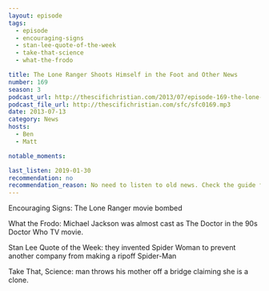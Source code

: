 ```yaml
---
layout: episode
tags:
  - episode
  - encouraging-signs
  - stan-lee-quote-of-the-week
  - take-that-science
  - what-the-frodo

title: The Lone Ranger Shoots Himself in the Foot and Other News
number: 169
season: 3
podcast_url: http://thescifichristian.com/2013/07/episode-169-the-lone-ranger-shoots-himself-in-the-foot-and-other-news/
podcast_file_url: http://thescifichristian.com/sfc/sfc0169.mp3
date: 2013-07-13
category: News
hosts:
  - Ben
  - Matt

notable_moments:

last_listen: 2019-01-30
recommendation: no
recommendation_reason: No need to listen to old news. Check the guide for what's interesting in hindsight.
---
```

Encouraging Signs: The Lone Ranger movie bombed 

What the Frodo: Michael Jackson was almost cast as The Doctor in the 90s Doctor Who TV movie.

Stan Lee Quote of the Week: they invented Spider Woman to prevent another company from making a ripoff Spider-Man 

Take That, Science: man throws his mother off a bridge claiming she is a clone.